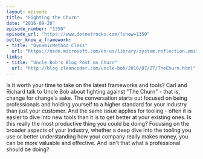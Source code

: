 ```yaml
---
layout: episode
title: "Fighting the Churn"
date: "2016-09-20"
episode_number: "1350"
episode_url: "https://www.dotnetrocks.com/?show=1350"
better_know_a_framework:
- title: "DynamicMethod Class"
  url: "https://msdn.microsoft.com/en-us/library/system.reflection.emit.dynamicmethod.aspx?f=255"
links:
- title: "Uncle Bob's Blog Post on Churn"
  url: "http://blog.cleancoder.com/uncle-bob/2016/07/27/TheChurn.html"
---
```


Is it worth your time to take on the latest frameworks and tools? Carl and Richard talk to Uncle Bob about fighting against "The Churn" - that is, change for change's sake. The conversation starts out focused on being professionals and holding yourself to a higher standard for your industry than just your customer. And the same issue applies for tooling - often it is easier to dive into new tools than it is to get better at your existing ones. Is this really the most productive thing you could be doing? Focusing on the broader aspects of your industry, whether a deep dive into the tooling you use or better understanding how your company really makes money, you can be more valuable and effective. And isn't that what a professional should be doing?
